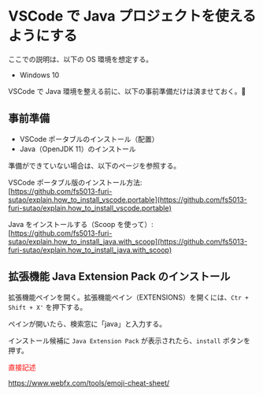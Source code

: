 # VSCode で Java プロジェクトを使えるようにする  
ここでの説明は、以下の OS 環境を想定する。
- Windows 10  

VSCode で Java 環境を整える前に、以下の事前準備だけは済ませておく。:hamster:

## 事前準備
- VSCode ポータブルのインストール（配置）
- Java（OpenJDK 11）のインストール

準備ができていない場合は、以下のページを参照する。

VSCode ポータブル版のインストール方法:  
[https://github.com/fs5013-furi-sutao/explain.how_to_install_vscode.portable](https://github.com/fs5013-furi-sutao/explain.how_to_install_vscode.portable)

Java をインストールする（Scoop を使って）:  
[https://github.com/fs5013-furi-sutao/explain.how_to_install_java.with_scoop](https://github.com/fs5013-furi-sutao/explain.how_to_install_java.with_scoop)

## 拡張機能 Java Extension Pack のインストール  
拡張機能ペインを開く。拡張機能ペイン（EXTENSIONS）を開くには、`Ctr + Shift + X'` を押下する。

ペインが開いたら、検索窓に「java」と入力する。

インストール候補に `Java Extension Pack` が表示されたら、`install` ボタンを押す。

<span style="color:red">直接記述</span>

https://www.webfx.com/tools/emoji-cheat-sheet/
